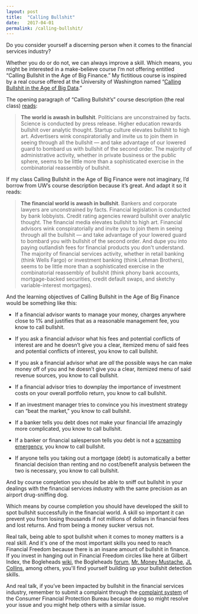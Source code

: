```yaml
---
layout: post
title:  "Calling Bullshit"
date:   2017-04-01
permalink: /calling-bullshit/
---
```


Do you consider yourself a discerning person when it comes to the financial services industry?

Whether you do or do not, we can always improve a skill. Which means, you might be interested in a make-believe course I’m not offering entitled “Calling Bullshit in the Age of Big Finance.” My fictitious course is inspired by a real course offered at the University of Washington named “[Calling Bullshit in the Age of Big Data](http://callingbullshit.org/index.html).”  

The opening paragraph of “Calling Bullshit’s” course description (the real class) [reads](http://callingbullshit.org/index.html):

> **The world is awash in bullshit**. Politicians are unconstrained by facts. Science is conducted by press release. Higher education rewards bullshit over analytic thought. Startup culture elevates bullshit to high art. Advertisers wink conspiratorially and invite us to join them in seeing through all the bullshit — and take advantage of our lowered guard to bombard us with bullshit of the second order. The majority of administrative activity, whether in private business or the public sphere, seems to be little more than a sophisticated exercise in the combinatorial reassembly of bullshit.

If my class Calling Bullshit in the Age of Big Finance were not imaginary, I’d borrow from UW’s course description because it’s great. And adapt it so it reads:

> **The financial world is awash in bullshit**. Bankers and corporate lawyers are unconstrained by facts. Financial legislation is conducted by bank lobbyists. Credit rating agencies reward bullshit over analytic thought. The financial media elevates bullshit to high art. Financial advisors wink conspiratorially and invite you to join them in seeing through all the bullshit — and take advantage of your lowered guard to bombard you with bullshit of the second order. And dupe you into paying outlandish fees for financial products you don't understand. The majority of financial services activity, whether in retail banking (think Wells Fargo) or investment banking (think Lehman Brothers), seems to be little more than a sophisticated exercise in the combinatorial reassembly of bullshit (think phony bank accounts, mortgage-backed securities, credit default swaps, and sketchy variable-interest mortgages).

And the learning objectives of Calling Bullshit in the Age of Big Finance would be something like this:

* If a financial advisor wants to manage your money, charges anywhere close to 1% and justifies that as a reasonable management fee, you know to call bullshit.

* If you ask a financial advisor what his fees and potential conflicts of interest are and he doesn’t give you a clear, itemized menu of said fees and potential conflicts of interest, you know to call bullshit.

* If you ask a financial advisor what are *all* the possible ways he can make money off of you and he doesn’t give you a clear, itemized menu of said revenue sources, you know to call bullshit.

* If a financial advisor tries to downplay the importance of investment costs on your overall portfolio return, you know to call bullshit.

* If an investment manager tries to convince you his investment strategy can “beat the market,” you know to call bullshit.

* If a banker tells you debt does not make your financial life amazingly more complicated, you know to call bullshit.

* If a banker or financial salesperson tells you debt is not a [screaming emergency](http://www.mrmoneymustache.com/2012/04/18/news-flash-your-debt-is-an-emergency/), you know to call bullshit.

* If anyone tells you taking out a mortgage (debt) is automatically a better financial decision than renting and no cost/benefit analysis between the two is necessary, you know to call bullshit.

And by course completion you should be able to sniff out bullshit in your dealings with the financial services industry with the same precision as an airport drug-sniffing dog.  

Which means by course completion you should have developed the skill to spot bullshit successfully in the financial world. A skill so important it can prevent you from losing thousands if not millions of dollars in financial fees and lost returns. And from being a money sucker versus not.

Real talk, being able to spot bullshit when it comes to money matters is a real skill. And it's one of the most important skills you need to reach Financial Freedom because there is an insane amount of bullshit in finance. If you invest in hanging out in Financial Freedom circles like here at Gilbert Index, the Bogleheads [wiki](https://www.bogleheads.org/wiki/Main_Page), the Bogleheads [forum](https://www.bogleheads.org/), [Mr. Money Mustache](http://www.mrmoneymustache.com/), [JL Collins](http://jlcollinsnh.com/), among others, you'll find yourself building up your bullshit detection skills.

And real talk, if you’ve been impacted by bullshit in the financial services industry, remember to submit a complaint through the [complaint system](https://www.consumerfinance.gov/complaint/) of the Consumer Financial Protection Bureau because doing so might resolve your issue and you might help others with a similar issue.
